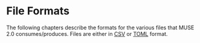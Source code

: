 # File Formats

The following chapters describe the formats for the various files that MUSE 2.0 consumes/produces.
Files are either in [CSV] or [TOML] format.

[CSV]: https://en.wikipedia.org/wiki/Comma-separated_values
[TOML]: https://toml.io/en/
